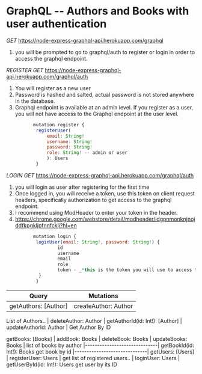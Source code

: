 # GraphQL -- Authors and Books with user authentication 



_GET_ https://node-express-graphql-api.herokuapp.com/graphql

1) you will be prompted to go to graphql/auth to register or login in order to access the graphql endpoint.



_REGISTER_
_GET_ https://node-express-graphql-api.herokuapp.com/graphql/auth

1) You will register as a new user
2) Password is hashed and salted, actual password is not stored anywhere in the database.
3) Graphql endpoint is available at an admin level. If you register as a user, you will not have access to the Graphql endpoint at the user level.
   
 ```javascript
           mutation register {
            registerUser(
                email: String!
                username: String!
                password: String!
                role: String! -- admin or user
                ): Users
            }
```           
   
_LOGIN_
_GET_ https://node-express-graphql-api.herokuapp.com/graphql/auth

1) you will login as user after registering for the first time
2) Once logged in, you will receive a token, use this token on client request headers, specifically authorization to get access to the graphql endpoint. 
3) I recommend using ModHeader to enter your token in the header.
 1) https://chrome.google.com/webstore/detail/modheader/idgpnmonknjnojddfkpgkljpfnnfcklj?hl=en
   
 ```javascript
           mutation login {
            loginUser(email: String!, password: String!) {
                    id
                    username
                    email
                    role
                    token - _*this is the token you will use to access the graphql endpoint*_
             }
            }
```

| Query | Mutations |
|-------|-----------|
getAuthors: [Author] | createAuthor: Author |  
List of Authors..
                     | deleteAuthor: Author |
getAuthorId(id: Int!): [Author] | updateAuthorId: Author |
Get Author By ID

getBooks: [Books] | addBook: Books | deleteBook: Books | updateBooks: Books |
list of books by author
|------------------------------|
getBookId(id: Int!): Books
get book by id
|------------------------------|
getUsers: [Users] | registerUser: Users |
get list of registered users.. | loginUser: Users |
getUserById(id: Int!): Users
get user by its ID
